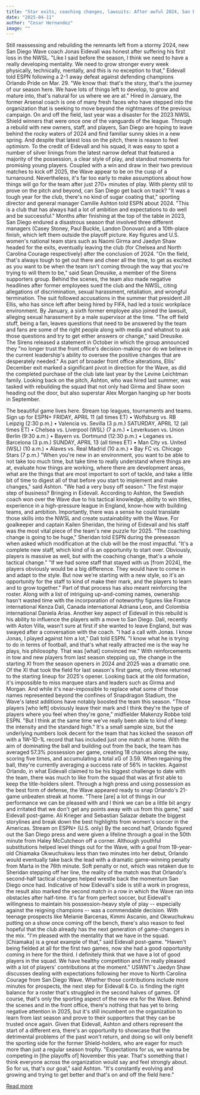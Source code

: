 ```yaml
---
title: "Star exits, coaching changes, lawsuits: After awful 2024, San Diego is rebounding"
date: "2025-04-11"
author: "Cesar Hernandez"
image: ""
---
```


Still reassessing and rebuilding the remnants left from a stormy 2024, new San Diego Wave coach Jonas Eidevall was honest after suffering his first loss in the NWSL.
"Like I said before the season, I think we need to have a really developing mentality. We need to grow stronger every week physically, technically, mentally, and this is no exception to that," Eidevall told ESPN following a 2-1 away defeat against defending champions Orlando Pride on Mar. 29.
"We know that: that's the story, that's the journey of our season here. We have lots of things left to develop, to grow and mature into, that's natural for us where we are at."
Hired in January, the former Arsenal coach is one of many fresh faces who have stepped into the organization that is seeking to move beyond the nightmares of the previous campaign. On and off the field, last year was a disaster for the 2023 NWSL Shield winners that were once one of the vanguards of the league. Through a rebuild with new owners, staff, and players, San Diego are hoping to leave behind the rocky waters of 2024 and find familiar sunny skies in a new spring.
And despite that latest loss on the pitch, there is reason to feel optimism.
To the credit of Eidevall and his squad, it was easy to spot a number of silver linings from the latest narrow defeat that featured a majority of the possession, a clear style of play, and standout moments for promising young players. Coupled with a win and draw in their two previous matches to kick off 2025, the Wave appear to be on the cusp of a turnaround. Nevertheless, it's far too early to make assumptions about how things will go for the team after just 270+ minutes of play.
With plenty still to prove on the pitch and beyond, can San Diego get back on track?
"It was a tough year for the club, there's no kind of sugar coating that," sporting director and general manager Camille Ashton told ESPN about 2024. "This is a club that has always had a lot of ambition and expectations to do well and be successful."
Months after finishing at the top of the table in 2023, San Diego endured a disastrous season that involved three different managers (Casey Stoney, Paul Buckle, Landon Donovan) and a 10th-place finish, which left them outside the playoff picture. Key figures and U.S. women's national team stars such as Naomi Girma and Jaedyn Shaw headed for the exits, eventually leaving the club (for Chelsea and North Carolina Courage respectively) after the conclusion of 2024.
"On the field, that's always tough to get out there and cheer all the time, to get as excited as you want to be when the team isn't coming through the way that you're trying to will them to be," said Sean Dreusike, a member of the Sirens supporters group.
Behind the scenes, the team also made negative headlines after former employees sued the club and the NWSL, citing allegations of discrimination, sexual harassment, retaliation, and wrongful termination. The suit followed accusations in the summer that president Jill Ellis, who has since left after being hired by FIFA, had led a toxic workplace environment.
By January, a sixth former employee also joined the lawsuit, alleging sexual harassment by a male supervisor at the time.
"The off field stuff, being a fan, leaves questions that need to be answered by the team and fans are some of the right people along with media and whatnot to ask those questions and try to get either answers or change," said Dreusike. The Sirens released a statement in October in which the group announced they "no longer trust the front office's decision-making nor do we believe in the current leadership's ability to oversee the positive changes that are desperately needed."
As part of broader front office alterations, Ellis' December exit marked a significant pivot in direction for the Wave, as did the completed purchase of the club late last year by the Levine Leichtman family.
Looking back on the pitch, Ashton, who was hired last summer, was tasked with rebuilding the squad that not only had Girma and Shaw soon heading out the door, but also superstar Alex Morgan hanging up her boots in September.

The beautiful game lives here. Stream top leagues, tournaments and teams.
Sign up for ESPN+
FRIDAY, APRIL 11 (all times ET)
• Wolfsburg vs. RB Leipzig (2:30 p.m.)
• Valencia vs. Sevilla (3 p.m.)
SATURDAY, APRIL 12 (all times ET)
• Chelsea vs. Liverpool (WSL) (7 a.m.)
• Leverkusen vs. Union Berlin (9:30 a.m.)
• Bayern vs. Dortmund (12:30 p.m.)
• Leganes vs. Barcelona (3 p.m.)
SUNDAY, APRIL 13 (all times ET)
• Man City vs. United (WSL) (10 a.m.)
• Alaves vs. Real Madrid (10 a.m.)
• Bay FC vs. Chicago Stars (7 p.m.)
"When you're new in an environment, you want to be able to not take too much time, but take time to really understand where things are at, evaluate how things are working, where there are development areas, what are the things that are most important to sort of tackle, and take a little bit of time to digest all of that before you start to implement and make changes," said Ashton.
"We had a very busy off season."
The first major step of business? Bringing in Eidevall. According to Ashton, the Swedish coach won over the Wave due to his tactical knowledge, ability to win titles, experience in a high-pressure league in England, know-how with building teams, and ambition. Importantly, there was a sense he could translate those skills into the NWSL and create sustainability with the Wave.
For goalkeeper and captain Kailen Sheridan, the hiring of Eidevall and his staff was the most vital piece of the team's new puzzle for 2025.
"The coaching change is going to be huge," Sheridan told ESPN during the preseason when asked which modification at the club will be the most impactful. "It's a complete new staff, which kind of is an opportunity to start over. Obviously, players is massive as well, but with the coaching change, that's a whole tactical change."
"If we had some staff that stayed with us [from 2024], the players obviously would be a big difference. They would have to come in and adapt to the style. But now we're starting with a new style, so it's an opportunity for the staff to kind of make their mark, and the players to learn and to grow together."
Part of that process has also meant reinforcing the roster. Along with a list of intriguing up-and-coming names, ownership hasn't wasted time with the incorporation of noteworthy figures like France international Kenza Dali, Canada international Adriana Leon, and Colombia international Daniela Arias.
Another key aspect of Eidevall in this rebuild is his ability to influence the players with a move to San Diego. Dali, recently with Aston Villa, wasn't sure at first if she wanted to leave England, but was swayed after a conversation with the coach.
"I had a call with Jonas. I know Jonas, I played against him a lot," Dali told ESPN. "I know what he is trying to do in terms of football, and that's what really attracted me is the way he plays, his philosophy. That was [what] convinced me."
With reinforcements in tow and new players from last season stepping up, the change in the starting XI from the season openers in 2024 and 2025 was a dramatic one. Of the XI that took the field for last season's first game, only three returned to the starting lineup for 2025's opener.
Looking back at the old formation, it's impossible to miss marquee stars and leaders such as Girma and Morgan. And while it's near-impossible to replace what some of those names represented beyond the confines of Snapdragon Stadium, the Wave's latest additions have notably boosted the team this season.
"Those players [who left] obviously leave their mark and I think they're the type of players where you feel when they're gone," midfielder Makenzy Robbe told ESPN. "But I think at the same time we've really been able to kind of keep the intensity and the standard high."
It's a small sample size, but the underlying numbers look decent for the team that has kicked the season off with a 1W-1D-1L record that has included just one match at home. With the aim of dominating the ball and building out from the back, the team has averaged 57.3% possession per game, creating 18 chances along the way, scoring five times, and accumulating a total xG of 3.59. When regaining the ball, they're currently averaging a success rate of 56% in tackles.
Against Orlando, in what Eidevall claimed to be his biggest challenge to date with the team, there was much to like from the squad that was at first able to keep the title-holders silent. Through a high press and using possession as the best form of defense, the Wave appeared ready to snap Orlando's 21-game unbeaten streak at home.
"There [are] a lot of things in our performance we can be pleased with and I think we can be a little bit angry and irritated that we don't get any points away with us from this game," said Eidevall post-game.
Ali Krieger and Sebastian Salazar debate the biggest storylines and break down the best highlights from women's soccer in the Americas. Stream on ESPN+ (U.S. only)
By the second half, Orlando figured out the San Diego press and were given a lifeline through a goal in the 50th minute from Haley McCutcheon off a corner. Although youthful substitutions helped level things out for the Wave, with a goal from 19-year-old Chiamaka Okwuchukwu less than two minutes into her debut, Orlando would eventually take back the lead with a dramatic game-winning penalty from Marta in the 76th minute.
Soft penalty or not, which was retaken due to Sheridan stepping off her line, the reality of the match was that Orlando's second-half tactical changes helped wrestle back the momentum San Diego once had. Indicative of how Eidevall's side is still a work in progress, the result also marked the second match in a row in which the Wave ran into obstacles after half-time.
It's far from perfect soccer, but Eidevall's willingness to maintain his possession-heavy style of play -- especially against the reigning champions -- was a commendable decision. With teenage prospects like Melanie Barcenas, Kimmi Ascanio, and Okwuchukwu putting on a show once coming off the bench, there's also reason to feel hopeful that the club already has the next generation of game-changers in the mix.
"I'm pleased with the mentality that we have in the squad. [Chiamaka] is a great example of that," said Eidevall post-game. "Haven't being fielded at all for the first two games, now she had a good opportunity coming in here for the third. I definitely think that we have a lot of good players in the squad. We have healthy competition and I'm really pleased with a lot of players' contributions at the moment."
USWNT's Jaedyn Shaw discusses dealing with expectations following her move to North Carolina Courage from San Diego Wave.
Whether those contributions include more minutes for prospects, the next step for Eidevall & Co. is finding the right balance for a roster that's struggled in the second halves of games. Of course, that's only the sporting aspect of the new era for the Wave.
Behind the scenes and in the front office, there's nothing that has yet to bring negative attention in 2025, but it's still incumbent on the organization to learn from last season and prove to their supporters that they can be trusted once again. Given that Eidevall, Ashton and others represent the start of a different era, there's an opportunity to showcase that the detrimental problems of the past won't return, and doing so will only benefit the sporting side for the former Shield-holders, who are eager for much more than just a regular season trophy.
"Expectations for us, we wanna be competing in [the playoffs of] November this year. That's something that I think everyone across the organization would say and feel strongly about. So for us, that's our goal," said Ashton.
"It's constantly evolving and growing and trying to get better and that's on and off the field here."

[Read more](https://www.espn.com/soccer/story/_/id/44618147/san-diego-wave-nwsl-rebuild-jonas-eidevall-bright-future-tough-2024)
